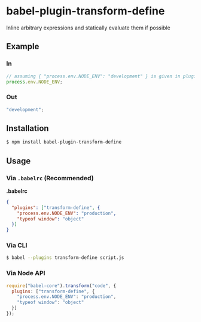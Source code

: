 # babel-plugin-transform-define

Inline arbitrary expressions and statically evaluate them if possible

## Example

### In

```js
// assuming { "process.env.NODE_ENV": "development" } is given in plugin options
process.env.NODE_ENV;
```

### Out

```js
"development";
```

## Installation

```sh
$ npm install babel-plugin-transform-define
```

## Usage

### Via `.babelrc` (Recommended)

**.babelrc**

```json
{
  "plugins": ["transform-define", {
    "process.env.NODE_ENV": "production",
    "typeof window": "object"
  }]
}
```

### Via CLI

```sh
$ babel --plugins transform-define script.js
```

### Via Node API

```javascript
require("babel-core").transform("code", {
  plugins: ["transform-define", {
    "process.env.NODE_ENV": "production",
    "typeof window": "object"
  }]
});
```
